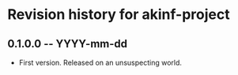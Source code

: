 # Revision history for akinf-project

## 0.1.0.0 -- YYYY-mm-dd

* First version. Released on an unsuspecting world.
